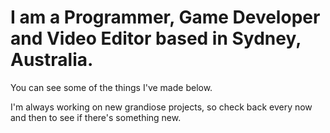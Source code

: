 # I am a Programmer, Game Developer and Video Editor based in Sydney, Australia.

You can see some of the things I've made below.

I'm always working on new grandiose projects, so check back every now and then to see if there's something new.
